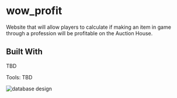 # wow_profit
Website that will allow players to calculate if making an item in game through a profession will be profitable on the Auction House.
 
## Built With
TBD

Tools:
TBD

![database design](https://user-images.githubusercontent.com/47793125/119532947-5cb17100-bd53-11eb-9c3d-6c3668f5585d.png)


